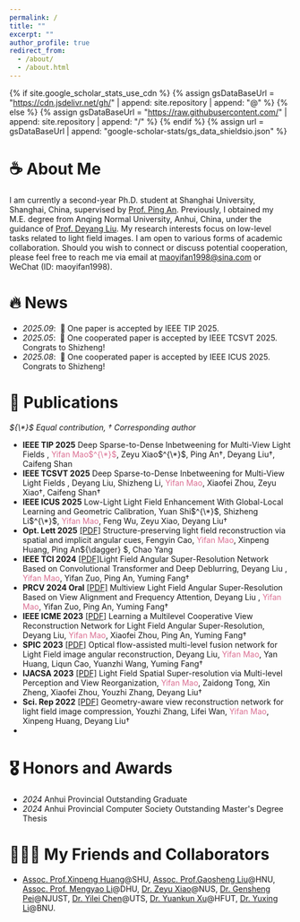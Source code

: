 ```yaml
---
permalink: /
title: ""
excerpt: ""
author_profile: true
redirect_from: 
  - /about/
  - /about.html
---
```


{% if site.google_scholar_stats_use_cdn %}
{% assign gsDataBaseUrl = "https://cdn.jsdelivr.net/gh/" | append: site.repository | append: "@" %}
{% else %}
{% assign gsDataBaseUrl = "https://raw.githubusercontent.com/" | append: site.repository | append: "/" %}
{% endif %}
{% assign url = gsDataBaseUrl | append: "google-scholar-stats/gs_data_shieldsio.json" %}

<span class='anchor' id='about-me'></span>
# ☕️ About Me

I am currently a second-year Ph.D. student at Shanghai University, Shanghai, China, supervised by [Prof. Ping An](https://scie-ie.shu.edu.cn/info/1078/1139.htm). Previously, I obtained my M.E. degree from Anqing Normal University, Anhui, China, under the guidance of [Prof. Deyang Liu](https://ldyorchid.github.io/liudeyang.github.io/). My research interests focus on low-level tasks related to light field images. I am open to various forms of academic collaboration. Should you wish to connect or discuss potential cooperation, please feel free to reach me via email at maoyifan1998@sina.com or WeChat (ID: maoyifan1998).




# 🔥 News
- *2025.09*: &nbsp;🎉 One paper is accepted by IEEE TIP 2025.
- *2025.05*: &nbsp;🎉 One cooperated paper is accepted by IEEE TCSVT 2025. Congrats to Shizheng!
- *2025.08*: &nbsp;🎉 One cooperated paper is accepted by IEEE ICUS 2025. Congrats to Shizheng!

# 📝 Publications 
_${\*}$ Equal contribution, ${\dagger}$ Corresponding author_

- **IEEE TIP 2025** Deep Sparse-to-Dense Inbetweening for Multi-View Light Fields ,  <span style="color:PaleVioletRed;">Yifan Mao$^{\*}$</span>, Zeyu Xiao$^{\*}$, Ping An${\dagger}$, Deyang Liu${\dagger}$, Caifeng Shan
- **IEEE TCSVT 2025** Deep Sparse-to-Dense Inbetweening for Multi-View Light Fields , Deyang Liu, Shizheng Li, <span style="color:PaleVioletRed;">Yifan Mao</span>, Xiaofei Zhou, Zeyu Xiao${\dagger}$, Caifeng Shan${\dagger}$
- **IEEE ICUS 2025**  Low-Light Light Field Enhancement With Global-Local Learning and Geometric Calibration,  Yuan Shi$^{\*}$, Shizheng Li$^{\*}$, <span style="color:PaleVioletRed;">Yifan Mao</span>,  Feng Wu, Zeyu Xiao, Deyang Liu${\dagger}$
- **Opt. Lett 2025** [[PDF]](https://opg.optica.org/ol/abstract.cfm?uri=ol-50-10-3473) Structure-preserving light field reconstruction via spatial and implicit angular cues, Fengyin Cao, <span style="color:PaleVioletRed;">Yifan Mao</span>, Xinpeng Huang, Ping An${\dagger} $, Chao Yang
- **IEEE TCI 2024** [[PDF]](https://ieeexplore.ieee.org/document/10786285)Light Field Angular Super-Resolution Network Based on Convolutional Transformer and Deep Deblurring, Deyang Liu , <span style="color:PaleVioletRed;">Yifan Mao</span>, Yifan Zuo, Ping An, Yuming Fang${\dagger}$
- **PRCV 2024 Oral** [[PDF]](https://link.springer.com/chapter/10.1007/978-981-97-8508-7_24) Multiview Light Field Angular Super-Resolution Based on View Alignment and Frequency Attention,  Deyang Liu , <span style="color:PaleVioletRed;">Yifan Mao</span>, Yifan Zuo, Ping An, Yuming Fang${\dagger}$
- **IEEE ICME 2023** [[PDF]](https://ieeexplore.ieee.org/document/10219689) Learning a Multilevel Cooperative View Reconstruction Network for Light Field Angular Super-Resolution,  Deyang Liu, <span style="color:PaleVioletRed;">Yifan Mao</span>,  Xiaofei Zhou, Ping An, Yuming Fang${\dagger}$
- **SPIC 2023** [[PDF]](https://www.sciencedirect.com/science/article/abs/pii/S0923596523001133) Optical flow-assisted multi-level fusion network for Light Field image angular reconstruction,  Deyang Liu, <span style="color:PaleVioletRed;">Yifan Mao</span>, Yan Huang, Liqun Cao, Yuanzhi Wang, Yuming Fang${\dagger}$
- **IJACSA 2023** [[PDF]](https://thesai.org/Publications/ViewPaper?Volume=14&Issue=5&Code=IJACSA&SerialNo=111) Light Field Spatial Super-resolution via Multi-level
Perception and View Reorganization,  <span style="color:PaleVioletRed;">Yifan Mao</span>, Zaidong Tong, Xin Zheng, Xiaofei Zhou, Youzhi Zhang, Deyang Liu${\dagger}$
- **Sci. Rep 2022** [[PDF]](https://www.nature.com/articles/s41598-022-26887-4) Geometry-aware view reconstruction network for light field image compression,  Youzhi Zhang, Lifei Wan, <span style="color:PaleVioletRed;">Yifan Mao</span>, Xinpeng Huang, Deyang Liu${\dagger}$
- 
# 🎖 Honors and Awards
- *2024* Anhui Provincial Outstanding Graduate
- *2024* Anhui Provincial Computer Society Outstanding Master's Degree Thesis


# 🧑‍🤝‍🧑 My Friends and Collaborators
- <a href="https://scie-ie.shu.edu.cn/info/1078/1184.htm"> Assoc. Prof.Xinpeng Huang</a>@SHU, <a href="https://sice.hainanu.edu.cn/info/1141/7463.htm"> Assoc. Prof.Gaosheng Liu</a>@HNU,  <a href="https://scholar.google.com/citations?hl=zh-CN&user=fAIEYrEAAAAJ&view_op=list_works&sortby=pubdate">Assoc. Prof. Mengyao Li</a>@DHU, <a href="https://ieeexplore.ieee.org/author/37088955165">Dr. Zeyu Xiao</a>@NUS, <a href="https://pgsmall.github.io/publication.html">Dr. Gensheng Pei</a>@NJUST, <a href="https://yileichen96.github.io/">Dr. Yilei Chen</a>@UTS, <a href="https://scholar.google.co.jp/citations?hl=zh-CN&user=n_swONIAAAAJ&view_op=list_works">Dr. Yuankun Xu</a>@HFUT,  <a href="https://lanhuafengyue.github.io/">Dr. Yuxing Li</a>@BNU.



<script type="text/javascript" id="clustrmaps" src="//clustrmaps.com/map_v2.js?d=DKP9g_vq0AiNRf_jMMQUwFmUA1PmKO18OY8AfSL_N_8&cl=080808&w=300&t=tt&co=ffffff&cmo=3acc3a&cmn=ff5353&ct=808080"></script>
